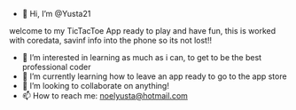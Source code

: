 - 👋 Hi, I’m @Yusta21

welcome to my TicTacToe App ready to play and have fun, this is worked with coredata, savinf info into the phone so its not lost!!


- 👀 I’m interested in learning as much as i can, to get to be the best professional coder
- 🌱 I’m currently learning how to leave an app ready to go to the app store
- 💞️ I’m looking to collaborate on anything!
- 📫 How to reach me: noelyusta@hotmail.com

